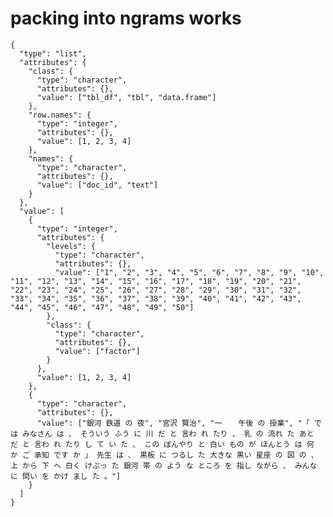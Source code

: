 # packing into ngrams works

    {
      "type": "list",
      "attributes": {
        "class": {
          "type": "character",
          "attributes": {},
          "value": ["tbl_df", "tbl", "data.frame"]
        },
        "row.names": {
          "type": "integer",
          "attributes": {},
          "value": [1, 2, 3, 4]
        },
        "names": {
          "type": "character",
          "attributes": {},
          "value": ["doc_id", "text"]
        }
      },
      "value": [
        {
          "type": "integer",
          "attributes": {
            "levels": {
              "type": "character",
              "attributes": {},
              "value": ["1", "2", "3", "4", "5", "6", "7", "8", "9", "10", "11", "12", "13", "14", "15", "16", "17", "18", "19", "20", "21", "22", "23", "24", "25", "26", "27", "28", "29", "30", "31", "32", "33", "34", "35", "36", "37", "38", "39", "40", "41", "42", "43", "44", "45", "46", "47", "48", "49", "50"]
            },
            "class": {
              "type": "character",
              "attributes": {},
              "value": ["factor"]
            }
          },
          "value": [1, 2, 3, 4]
        },
        {
          "type": "character",
          "attributes": {},
          "value": ["銀河 鉄道 の 夜", "宮沢 賢治", "一 　 午後 の 授業", "「 では みなさん は 、 そういう ふう に 川 だ と 言わ れ たり 、 乳 の 流れ た あと だ と 言わ れ たり し て い た 、 この ぼんやり と 白い もの が ほんとう は 何 か ご 承知 です か 」 先生 は 、 黒板 に つるし た 大きな 黒い 星座 の 図 の 、 上 から 下 へ 白く けぶっ た 銀河 帯 の よう な ところ を 指し ながら 、 みんな に 問い を かけ まし た 。"]
        }
      ]
    }

